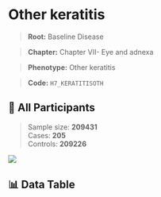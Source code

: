 # Other keratitis

> **Root:** Baseline Disease  

> **Chapter:** Chapter VII- Eye and adnexa  

> **Phenotype:** Other keratitis  

> **Code:** `H7_KERATITISOTH`

## 🧪 All Participants  
> Sample size: **209431**  
> Cases: **205**  
> Controls: **209226**
<img src="/Sensitive/Figures/ALL/Incidence/H7_KERATITISOTH.png"/>

## 📊 Data Table
<CsvTableMRF src="/Sensitive/Data/ALL/Incidence/COX_H7_KERATITISOTH.csv"/>

